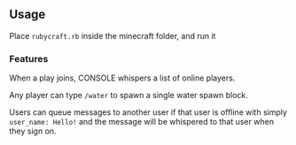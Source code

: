 ## Usage

Place `rubycraft.rb` inside the minecraft folder, and run it


### Features

When a play joins, CONSOLE whispers a list of online players.

Any player can type `/water` to spawn a single water spawn block.

Users can queue messages to another user if that user is offline with simply
`user_name: Hello!` and the message will be whispered to that user when they
sign on.
